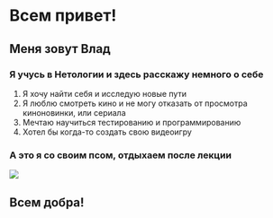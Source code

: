 # Всем привет!
## Меня зовут Влад
### Я учусь в Нетологии и здесь расскажу немного о себе
1. Я хочу найти себя и исследую новые пути
2. Я люблю смотреть кино и не могу отказать от просмотра киноновинки, или сериала
3. Мечтаю научиться тестированию и программированию
4. Хотел бы когда-то создать свою видеоигру
### А это я со своим псом, отдыхаем после лекции 
<image src="doukmrAxBos.jpg">

## Всем добра!
